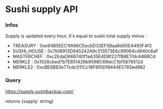 # Sushi supply API

### Infos

Supply is updated every hour, it's equal to sushi total supply minus : 

* TREASURY : 0xe94B5EEC1fA96CEecbD33EF5Baa8d00E4493F4f3
* SUSHI_HOUSE : 0x7b18913D945242A9c313573E6c99064cd940c6aF
* MASTERCHEF : 0xc2EdaD668740f1aA35E4D8f227fB8E17dcA888Cd
* MERKLE : 0x1026cbed7b7E851426b959BC69dcC1bf5876512d
* MERKLE2 : 0xcBE6B83e77cdc011Cc18F6f0Df8444E5783ed982

### Query

https://supply.sushibackup.com/

returns {supply: string}